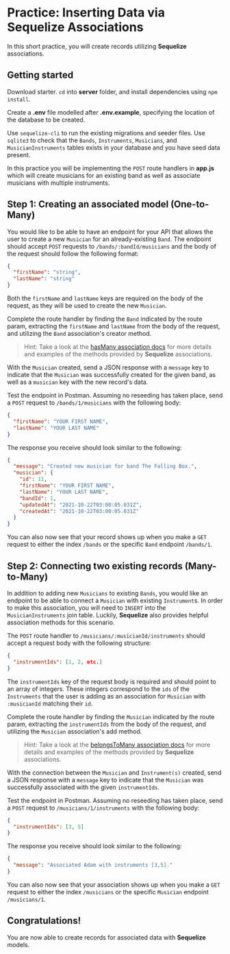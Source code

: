 # Practice: Inserting Data via Sequelize Associations

In this short practice, you will create records utilizing **Sequelize** 
associations.

## Getting started

Download starter. `cd` into __server__ folder, and install dependencies using
`npm install`.

Create a __.env__ file modelled after __.env.example__, specifying the location 
of the database to be created.

Use `sequelize-cli` to run the existing migrations and seeder files.  Use 
`sqlite3` to check that the `Bands`, `Instruments`, `Musicians`, and 
`MusicianInstruments` tables exists in your database and you have seed data 
present.

In this practice you will be implementing the `POST` route handlers in 
__app.js__ which will create musicians for an existing band as well as associate 
musicians with multiple instruments.

## Step 1: Creating an associated model (One-to-Many)

You would like to be able to have an endpoint for your API that allows the user 
to create a new `Musician` for an already-existing `Band`. The endpoint should 
accept `POST` requests to `/bands/:bandId/musicians` and the body of the request 
should follow the following format:

```json
{
  "firstName": "string",
  "lastName": "string"
}
```

Both the `firstName` and `lastName` keys are required on the body of the 
request, as they will be used to create the new `Musician`.

Complete the route handler by finding the `Band` indicated by the route param, 
extracting the `firstName` and `lastName` from the body of the request, and 
utilizing the `Band` association's creator method.

> Hint: Take a look at the [hasMany association docs][hasMany-docs] for more 
> details and examples of the methods provided by **Sequelize** associations.

With the `Musician` created, send a JSON response with a `message` key to 
indicate that the `Musician` was successfully created for the given band, as 
well as a `musician` key with the new record's data.

Test the endpoint in Postman. Assuming no reseeding has taken place, send a 
`POST` request to `/bands/1/musicians` with the following body:

```json
{
  "firstName": "YOUR FIRST NAME",
  "lastName": "YOUR LAST NAME"
}
```

The response you receive should look similar to the following:

```json
{
  "message": "Created new musician for band The Falling Box.",
  "musician": {
    "id": 11,
    "firstName": "YOUR FIRST NAME",
    "lastName": "YOUR LAST NAME",
    "bandId": 1,
    "updatedAt": "2021-10-22T03:00:05.031Z",
    "createdAt": "2021-10-22T03:00:05.031Z"
  }
}
```

You can also now see that your record shows up when you make a `GET` request to 
either the index `/bands` or the specific `Band` endpoint `/bands/1`.


## Step 2: Connecting two existing records (Many-to-Many)

In addition to adding new `Musicians` to existing `Bands`, you would like an 
endpoint to be able to connect a `Musician` with existing `Instrument`s. In
order to make this association, you will need to `INSERT` into the
`MusicianInstruments` join table. Luckily, **Sequelize** also provides helpful
association methods for this scenario.

The `POST` route handler to `/musicians/:musicianId/instruments` should 
accept a request body with the following structure:

```json
{
  "instrumentIds": [1, 2, etc.]
}
```

The `instrumentIds` key of the request body is required and should point to an 
array of integers. These integers correspond to the `ids` of the `Instruments` 
that the user is adding as an association for `Musician` with `:musicianId` 
matching their `id`.

Complete the route handler by finding the `Musician` indicated by the route 
param, extracting the `instrumentIds` from the body of the request, and 
utilizing the `Musician` association's add method.

> Hint: Take a look at the [belongsToMany association docs][belongsToMany-docs] 
> for more details and examples of the methods provided by **Sequelize** 
> associations.

With the connection between the `Musician` and `Instrument(s)` created, send a 
JSON response with a `message` key to indicate that the `Musician` was 
successfully associated with the given `instrumentIds`.

Test the endpoint in Postman. Assuming no reseeding has taken place, send a 
`POST` request to `/musicians/1/instruments` with the following body:

```json
{
  "instrumentIds": [3, 5]
}
```

The response you receive should look similar to the following:

```json
{
  "message": "Associated Adam with instruments [3,5]."
}
```

You can also now see that your association shows up when you make a `GET` 
request to either the index `/musicians` or the specific `Musician` endpoint 
`/musicians/1`.


## Congratulations!

You are now able to create records for associated data with **Sequelize** 
models.


[hasMany-docs]: https://sequelize.org/master/class/lib/associations/has-many.js~HasMany.html
[belongsToMany-docs]: https://sequelize.org/master/class/lib/associations/belongs-to-many.js~BelongsToMany.html#instance-method-add